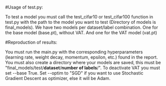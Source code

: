#Usage of test.py:

To test a model you must call the test_cifar10 or test_cifar100 function in test.py with the path to the model you 
want to test (Directory of models is final_models). We have two models per dataset/label combination. One for the base 
model (base.pt), without VAT. And one for the VAT model (vat.pt)

#Reproduction of results:

You must run the main.py with the corresponding hyperparameters (learning rate, weight decay, momentum, epsilon, etc.) found in the report. You must also create a directory
where your models are saved, this must be "final_models/test/**dataset**/**number of labels**/".
To deactivate VAT you must set --base True.
Set --optim to "SGD" if you want to use Stochastic Gradient Descent as optimizer, else it will be Adam.